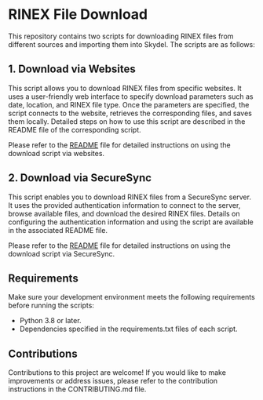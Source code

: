 # RINEX File Download

This repository contains two scripts for downloading RINEX files from different sources and importing them into Skydel. The scripts are as follows:

## 1. Download via Websites

This script allows you to download RINEX files from specific websites. It uses a user-friendly web interface to specify download parameters such as date, location, and RINEX file type. Once the parameters are specified, the script connects to the website, retrieves the corresponding files, and saves them locally. Detailed steps on how to use this script are described in the README file of the corresponding script.

Please refer to the [README](./telechargement_via_sites/README.md) file for detailed instructions on using the download script via websites.

## 2. Download via SecureSync

This script enables you to download RINEX files from a SecureSync server. It uses the provided authentication information to connect to the server, browse available files, and download the desired RINEX files. Details on configuring the authentication information and using the script are available in the associated README file.

Please refer to the [README](./telechargement_via_securesync/README.md) file for detailed instructions on using the download script via SecureSync.

## Requirements

Make sure your development environment meets the following requirements before running the scripts:

- Python 3.8 or later.
- Dependencies specified in the requirements.txt files of each script.

## Contributions

Contributions to this project are welcome! If you would like to make improvements or address issues, please refer to the contribution instructions in the CONTRIBUTING.md file.


